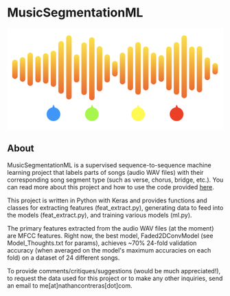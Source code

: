 # MusicSegmentationML

![banner](./banner.png)

## About

MusicSegmentationML is a supervised sequence-to-sequence machine learning project that labels parts of songs (audio WAV files) with their corresponding song segment type (such as verse, chorus, bridge, etc.). You can read more about this project and how to use the code provided [here](https://tothepowerofn.io/musicsegmentationml/).

This project is written in Python with Keras and provides functions and classes for extracting features (feat_extract.py), generating data to feed into the models (feat_extract.py), and training various models (ml.py).

The primary features extracted from the audio WAV files (at the moment) are MFCC features. Right now, the best model, Faded2DConvModel (see Model_Thoughts.txt for params), achieves ~70% 24-fold validation accuracy (when averaged on the model's maximum accuracies on each fold) on a dataset of 24 different songs.

To provide comments/critiques/suggestions (would be much appreciated!), to request the data used for this project or to make any other inquiries, send an email to me\[at\]nathancontreras\[dot\]com.
